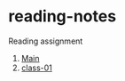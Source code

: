 # reading-notes
Reading assignment
1. [Main](https://nedal-erekat.github.io/reading-notes/main)
2. [class-01](https://nedal-erekat.github.io/reading-notes/class-01)